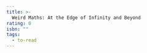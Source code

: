 ```yaml
---
title: >-
  Weird Maths: At the Edge of Infinity and Beyond
rating: 0
isbn: ""
tags:
  - to-read
---
```


